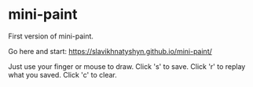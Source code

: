 # mini-paint
First version of mini-paint. 

Go here and start: https://slavikhnatyshyn.github.io/mini-paint/

Just use your finger or mouse to draw. 
Click 's' to save.
Click 'r' to replay what you saved.
Click 'c' to clear.
